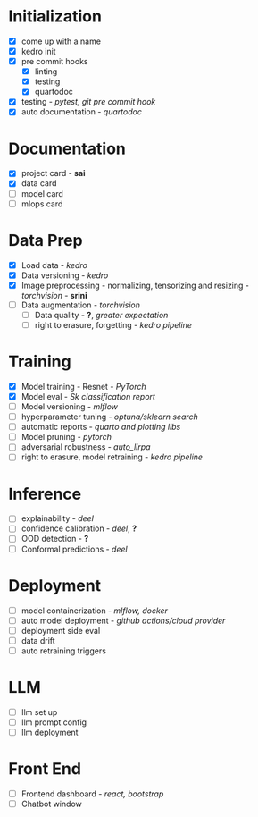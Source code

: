 # Initialization

- [x] come up with a name
- [x] kedro init
- [x] pre commit hooks
  - [x] linting
  - [x] testing
  - [x] quartodoc
- [x] testing - _pytest, git pre commit hook_
- [x] auto documentation - _quartodoc_

# Documentation

- [x] project card - **sai**
- [x] data card
- [ ] model card
- [ ] mlops card

# Data Prep

- [x] Load data - _kedro_
- [x] Data versioning - _kedro_
- [x] Image preprocessing - normalizing, tensorizing and resizing - _torchvision_ - **srini**
- [ ] Data augmentation - _torchvision_
  - [ ] Data quality - **?**, _greater expectation_
  - [ ] right to erasure, forgetting - _kedro pipeline_

# Training

- [x] Model training - Resnet - _PyTorch_
- [x] Model eval - _Sk classification report_
- [ ] Model versioning - _mlflow_
- [ ] hyperparameter tuning - _optuna/sklearn search_
- [ ] automatic reports - _quarto and plotting libs_
- [ ] Model pruning - _pytorch_
- [ ] adversarial robustness - _auto_lirpa_
- [ ] right to erasure, model retraining - _kedro pipeline_

# Inference

- [ ] explainability - _deel_
- [ ] confidence calibration - _deel_, **?**
- [ ] OOD detection - **?**
- [ ] Conformal predictions - _deel_

# Deployment

- [ ] model containerization - _mlflow, docker_
- [ ] auto model deployment - _github actions/cloud provider_
- [ ] deployment side eval
- [ ] data drift
- [ ] auto retraining triggers

# LLM

- [ ] llm set up
- [ ] llm prompt config
- [ ] llm deployment

# Front End

- [ ] Frontend dashboard - _react, bootstrap_
- [ ] Chatbot window
